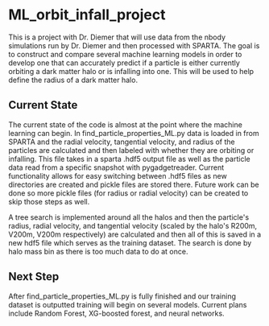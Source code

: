 # ML_orbit_infall_project

This is a project with Dr. Diemer that will use data from the nbody simulations run by Dr. Diemer and then processed with SPARTA. The goal is to construct and compare several machine learning models in order to develop one that can accurately predict if a particle is either currently orbiting a dark matter halo or is infalling into one. This will be used to help define the radius of a dark matter halo.

## Current State
The current state of the code is almost at the point where the machine learning can begin.
In find_particle_properties_ML.py data is loaded in from SPARTA and the radial velocity, tangential velocity, and radius of the particles are calculated and then labeled with whether they are orbiting or infalling.
This file takes in a sparta .hdf5 output file as well as the particle data read from a specific snapshot with pygadgetreader. Current functionality allows for easy switching between .hdf5 files as new directories are created and pickle files are stored there. Future work can be done so more pickle files (for radius or radial velocity) can be created to skip those steps as well. 

A tree search is implemented around all the halos and then the particle's radius, radial velocity, and tangential velocity (scaled by the halo's R200m, V200m, V200m respectively) are calculated and then all of this is saved in a new hdf5 file which serves as the training dataset. The search is done by halo mass bin as there is too much data to do at once.

## Next Step
After find_particle_properties_ML.py is fully finished and our training dataset is outputted training will begin on several models. Current plans include Random Forest, XG-boosted forest, and neural networks.
